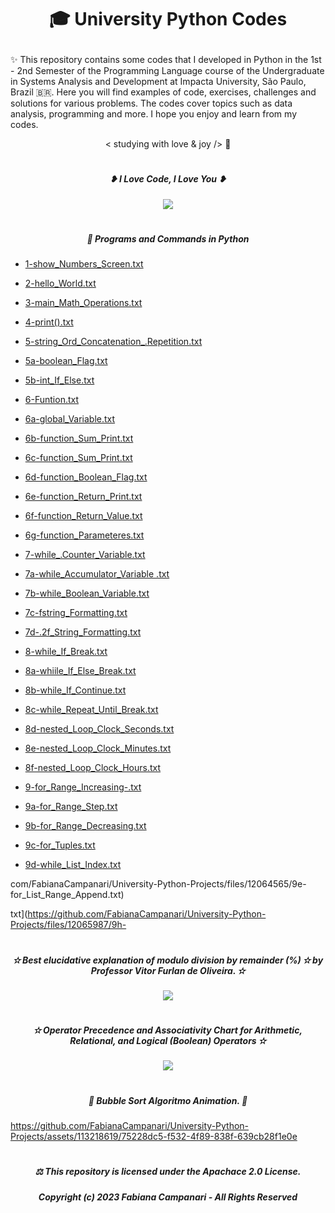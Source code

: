 # <p align="center">  🎓 University Python Codes  </p>


✨ This repository contains some codes that I developed in Python in the 1st - 2nd Semester of the Programming Language course of the Undergraduate in Systems Analysis and Development at Impacta University, São Paulo, Brazil 🇧🇷. Here you will find examples of code, exercises, challenges and solutions for various problems. The codes cover topics such as data analysis, programming and more. I hope you enjoy and learn from my codes.

<p align="center"> < studying with love & joy /> 🤍

#

##### <p align="center">   ❥ I Love Code, I Love You  ❥ 

<p align="center">
<img src="https://github.com/FabianaCampanari/University-Python-Projects/assets/113218619/efc69b69-fb61-4938-9409-480eaa0f1165" /> 

#
  
##### <p align="center"> 🐍  Programs and Commands in Python 
  
  - [1-show_Numbers_Screen.txt](https://github.com/FabianaCampanari/University-Python-Projects/files/11672246/1-show_Numbers_Screen.txt)

  - [2-hello_World.txt](https://github.com/FabianaCampanari/University-Python-Projects/files/11648475/2-hello_World.txt)
  
  - [3-main_Math_Operations.txt](https://github.com/FabianaCampanari/University-Python-Projects/files/11672260/3-main_Math_Operations.txt)
  
  - [4-print().txt](https://github.com/FabianaCampanari/University-Python-Projects/files/11672308/4-print.txt)
  
  - [5-string_Ord_Concatenation_.Repetition.txt](https://github.com/FabianaCampanari/University-Python-Projects/files/11672378/5-string_Ord_Concatenation_.Repetition.txt)
  
  - [5a-boolean_Flag.txt](https://github.com/FabianaCampanari/University-Python-Projects/files/11711452/5a-boolean_Flag.txt)
  
  - [5b-int_If_Else.txt](https://github.com/FabianaCampanari/University-Python-Projects/files/11711459/5b-int_If_Else.txt)

  - [6-Funtion.txt](https://github.com/FabianaCampanari/University-Python-Projects/files/11711465/6-Funtion.txt)
  
  - [6a-global_Variable.txt](https://github.com/FabianaCampanari/University-Python-Projects/files/11711468/6a-global_Variable.txt)
  
  - [6b-function_Sum_Print.txt](https://github.com/FabianaCampanari/University-Python-Projects/files/11711470/6b-function_Sum_Print.txt)
  
  - [6c-function_Sum_Print.txt](https://github.com/FabianaCampanari/University-Python-Projects/files/11713794/6c-function_Sum_Print.txt)

  - [6d-function_Boolean_Flag.txt](https://github.com/FabianaCampanari/University-Python-Projects/files/11713798/6d-function_Boolean_Flag.txt)
  
  - [6e-function_Return_Print.txt](https://github.com/FabianaCampanari/University-Python-Projects/files/11713801/6e-function_Return_Print.txt)

- [6f-function_Return_Value.txt](https://github.com/FabianaCampanari/University-Python-Projects/files/11996156/6f-function_Return_Value.txt)

- [6g-function_Parameteres.txt](https://github.com/FabianaCampanari/University-Python-Projects/files/11996163/6g-function_Parameteres.txt)

- [7-while_.Counter_Variable.txt](https://github.com/FabianaCampanari/University-Python-Projects/files/11996164/7-while_.Counter_Variable.txt)

- [7a-while_Accumulator_Variable .txt](https://github.com/FabianaCampanari/University-Python-Projects/files/11996250/7a-while_Accumulator_Variable.txt)

- [7b-while_Boolean_Variable.txt](https://github.com/FabianaCampanari/University-Python-Projects/files/11996269/7b-while_Boolean_Variable.txt)

- [7c-fstring_Formatting.txt](https://github.com/FabianaCampanari/University-Python-Projects/files/11996274/7c-fstring_Formatting.txt)

- [7d-.2f_String_Formatting.txt](https://github.com/FabianaCampanari/University-Python-Projects/files/12031330/7d-.2f_String_Formatting.txt)

- [8-while_If_Break.txt](https://github.com/FabianaCampanari/University-Python-Projects/files/12031351/8-while_If_Break.txt)

- [8a-whiile_If_Else_Break.txt](https://github.com/FabianaCampanari/University-Python-Projects/files/12031489/8a-whiile_If_Else_Break.txt)

- [8b-while_If_Continue.txt](https://github.com/FabianaCampanari/University-Python-Projects/files/12032067/8b-while_If_Continue.txt)

- [8c-while_Repeat_Until_Break.txt](https://github.com/FabianaCampanari/University-Python-Projects/files/12032270/8c-while_Repeat_Until_Break.txt)

- [8d-nested_Loop_Clock_Seconds.txt](https://github.com/FabianaCampanari/University-Python-Projects/files/12051510/8d-nested_Loop_Clock_Seconds.txt)

- [8e-nested_Loop_Clock_Minutes.txt](https://github.com/FabianaCampanari/University-Python-Projects/files/12051583/8e-nested_Loop_Clock_Minutes.txt)

- [8f-nested_Loop_Clock_Hours.txt](https://github.com/FabianaCampanari/University-Python-Projects/files/12051610/8f-nested_Loop_Clock_Hours.txt)

- [9-for_Range_Increasing-.txt](https://github.com/FabianaCampanari/University-Python-Projects/files/12064506/9-for_Range_Increasing-.txt)

- [9a-for_Range_Step.txt](https://github.com/FabianaCampanari/University-Python-Projects/files/12064530/9a-for_Range_Step.txt)

- [9b-for_Range_Decreasing.txt](https://github.com/FabianaCampanari/University-Python-Projects/files/12064536/9b-for_Range_Decreasing.txt)

- [9c-for_Tuples.txt](https://github.com/FabianaCampanari/University-Python-Projects/files/12064541/9c-for_Tuples.txt)

- [9d-while_List_Index.txt](https://github.com/FabianaCampanari/University-Python-Projects/files/12064553/9d-while_List_Index.txt)

com/FabianaCampanari/University-Python-Projects/files/12064565/9e-for_List_Range_Append.txt)



 txt](https://github.com/FabianaCampanari/University-Python-Projects/files/12065987/9h-

  
 
#  

##### <p align="center"> ✫ Best elucidative explanation of modulo division by remainder (%) ✫ by Professor Vitor Furlan de Oliveira. ✫ 

<p align="center">
<img src="https://github.com/FabianaCampanari/University-Python-Projects/assets/113218619/176fd74d-5755-4ac0-9b6e-08e6678cf251"/>

#

##### <p align="center"> ✫ Operator Precedence and Associativity Chart for Arithmetic, Relational, and Logical (Boolean) Operators ✫ 

<p align="center">
<img src="https://github.com/FabianaCampanari/University-Python-Projects/assets/113218619/67a48cb0-89a4-4c4b-a12e-b2e53b62d997" />

#


##### <p align="center"> 🫧 Bubble Sort Algoritmo Animation. 🫧 </p>

https://github.com/FabianaCampanari/University-Python-Projects/assets/113218619/75228dc5-f532-4f89-838f-639cb28f1e0e

#

##### <p align="center"> ⚖︎ This repository is licensed under the Apachace 2.0 License.  </p>

##### <p align="center">Copyright (c) 2023 Fabiana Campanari - All Rights Reserved </p>
